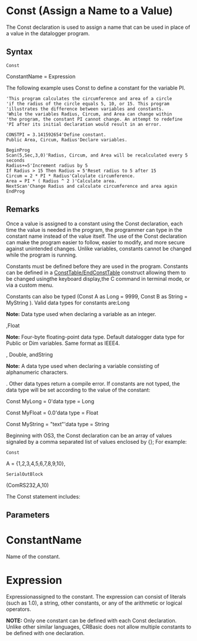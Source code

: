 # Const (Assign a Name to a Value)

The Const declaration is used to assign a name that can be used in place of a value in the datalogger program.

## Syntax

```
Const
```

ConstantName = Expression

The following example uses Const to define a constant for the variable PI.

```
'This program calculates the circumference and area of a circle
'if the radius of the circle equals 5, 10, or 15. This program
'illustrates the difference between variables and constants.
'While the variables Radius, Circum, and Area can change within
'the program, the constant PI cannot change. An attempt to redefine
'PI after its initial declaration would result in an error.

CONSTPI = 3.141592654'Define constant.
Public Area, Circum, Radius'Declare variables.

BeginProg
Scan(5,Sec,3,0)'Radius, Circum, and Area will be recalculated every 5 seconds
Radius+=5'Increment radius by 5
If Radius > 15 Then Radius = 5'Reset radius to 5 after 15
Circum = 2 * PI * Radius'Calculate circumference.
Area = PI * ( Radius ^ 2 )'Calculate area.
NextScan'Change Radius and calculate circumference and area again
EndProg
```

## Remarks

Once a value is assigned to a constant using the Const declaration, each time the value is needed in the program, the programmer can type in the constant name instead of the value itself. The use of the Const declaration can make the program easier to follow, easier to modify, and more secure against unintended changes. Unlike variables, constants cannot be changed while the program is running.

Constants must be defined before they are used in the program. Constants can be defined in a [ConstTable/EndConstTable](consttableendconsttable.md) construct allowing them to be changed usingthe keyboard display,the C command in terminal mode, or via a custom menu.

Constants can also be typed (Const A as Long = 9999, Const B as String = MyString ). Valid data types for constants are:Long

**Note:** Data type used when declaring a variable as an integer.

,Float

**Note:** Four-byte floating-point data type. Default datalogger data type for Public or Dim variables. Same format as IEEE4.

, Double, andString

**Note:** A data type used when declaring a variable consisting of alphanumeric characters.

. Other data types return a compile error. If constants are not typed, the data type will be set according to the value of the constant:

Const MyLong = 0'data type = Long

Const MyFloat = 0.0'data type = Float

Const MyString = "text"'data type = String

Beginning with OS3, the Const declaration can be an array of values signaled by a comma separated list of values enclosed by {}; For example:

```
Const
```

A = {1,2,3,4,5,6,7,8,9,10},

```
SerialOutBlock
```

(ComRS232,A,10)

The Const statement includes:

## Parameters

# ConstantName

Name of the constant.

# Expression

Expressionassigned to the constant. The expression can consist of literals (such as 1.0), a string, other constants, or any of the arithmetic or logical operators.

**NOTE:** Only one constant can be defined with each Const declaration. Unlike other similar languages, CRBasic does not allow multiple constants to be defined with one declaration.
